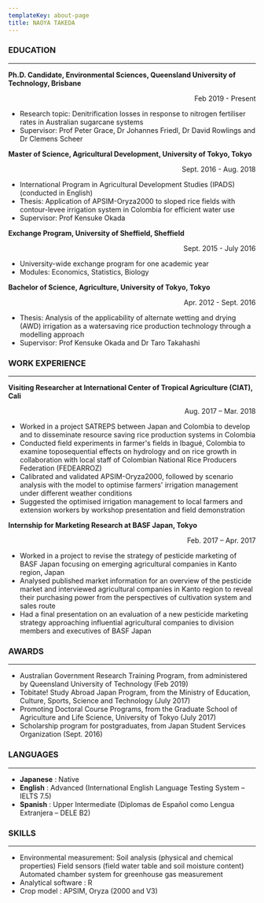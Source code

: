 ```yaml
---
templateKey: about-page
title: NAOYA TAKEDA
---
```

### EDUCATION
---
**Ph.D. Candidate, Environmental Sciences, Queensland University of Technology, Brisbane**<div style="text-align: right;">Feb 2019 - Present</div>

- Research topic: Denitrification losses in response to nitrogen fertiliser rates in Australian sugarcane systems
- Supervisor: Prof Peter Grace, Dr Johannes Friedl, Dr David Rowlings and Dr Clemens Scheer  

  
**Master of Science, Agricultural Development, University of Tokyo, Tokyo** <div style="text-align: right;">Sept. 2016 - Aug. 2018 </div>  

- International Program in Agricultural Development Studies (IPADS) (conducted in English)
- Thesis: Application of APSIM-Oryza2000 to sloped rice fields with contour-levee irrigation system in Colombia for efficient water use
- Supervisor: Prof Kensuke Okada

**Exchange Program, University of Sheffield, Sheffield** <div style="text-align: right;">Sept. 2015 - July 2016</div>

- University-wide exchange program for one academic year
- Modules: Economics, Statistics, Biology

**Bachelor of Science, Agriculture, University of Tokyo, Tokyo** <div style="text-align: right;">Apr. 2012 - Sept. 2016</div> 

- Thesis: Analysis of the applicability of alternate wetting and drying (AWD) irrigation as a watersaving rice production technology through a modelling approach
- Supervisor: Prof Kensuke Okada and Dr Taro Takahashi
  
  
### WORK EXPERIENCE
---
**Visiting Researcher at International Center of Tropical Agriculture (CIAT), Cali**
<div style="text-align: right;">Aug. 2017 – Mar. 2018</div>

- Worked in a project SATREPS between Japan and Colombia to develop and to disseminate resource saving rice production systems in Colombia
- Conducted field experiments in farmer's fields in Ibagué, Colombia to examine toposequential effects on hydrology and on rice growth in collaboration with local staff of Colombian National Rice Producers Federation (FEDEARROZ)
- Calibrated and validated APSIM-Oryza2000, followed by scenario analysis with the model to optimise farmers' irrigation management under different weather conditions
- Suggested the optimised irrigation management to local farmers and extension workers by workshop presentation and field demonstration
  
**Internship for Marketing Research at BASF Japan, Tokyo**                   
<div style="text-align: right;">Feb. 2017 – Apr. 2017</div>

- Worked in a project to revise the strategy of pesticide marketing of BASF Japan focusing on emerging agricultural companies in Kanto region, Japan
- Analysed published market information for an overview of the pesticide market and interviewed agricultural companies in Kanto region to reveal their purchasing power from the perspectives of cultivation system and sales route
- Had a final presentation on an evaluation of a new pesticide marketing strategy approaching influential agricultural companies to division members and executives of BASF Japan
  
  
### AWARDS
---
- Australian Government Research Training Program, from administered by Queensland University of Technology (Feb 2019)
- Tobitate! Study Abroad Japan Program, from the Ministry of Education, Culture, Sports, Science and Technology (July 2017)
- Promoting Doctoral Course Programs, from the Graduate School of Agriculture and Life Science, University of Tokyo (July 2017)
- Scholarship program for postgraduates, from Japan Student Services Organization
(Sept. 2016)
  
  
### LANGUAGES
---
- **Japanese** : Native
- **English** : Advanced (International English Language Testing System – IELTS 7.5)
- **Spanish** : Upper Intermediate (Diplomas de Español como Lengua Extranjera – DELE B2)
  
  
### SKILLS
---
- Environmental measurement: Soil analysis (physical and chemical properties) Field sensors (field water table and soil moisture content) Automated chamber system for greenhouse gas measurement
- Analytical software : R
- Crop model : APSIM, Oryza (2000 and V3)
